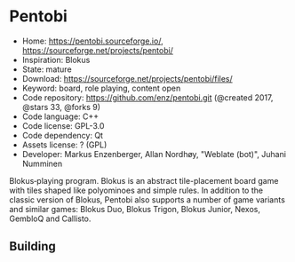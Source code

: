 # Pentobi

- Home: https://pentobi.sourceforge.io/, https://sourceforge.net/projects/pentobi/
- Inspiration: Blokus
- State: mature
- Download: https://sourceforge.net/projects/pentobi/files/
- Keyword: board, role playing, content open
- Code repository: https://github.com/enz/pentobi.git (@created 2017, @stars 33, @forks 9)
- Code language: C++
- Code license: GPL-3.0
- Code dependency: Qt
- Assets license: ? (GPL)
- Developer: Markus Enzenberger, Allan Nordhøy, "Weblate (bot)", Juhani Numminen

Blokus‐playing program. Blokus is an abstract tile-placement board game with tiles shaped like polyominoes and simple rules.
In addition to the classic version of Blokus, Pentobi also supports a number of game variants and similar games: Blokus Duo, Blokus Trigon, Blokus Junior, Nexos, GembloQ and Callisto.

## Building
